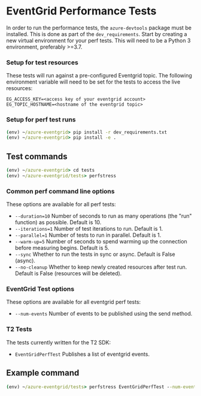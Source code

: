 # EventGrid Performance Tests

In order to run the performance tests, the `azure-devtools` package must be installed. This is done as part of the `dev_requirements`.
Start by creating a new virtual environment for your perf tests. This will need to be a Python 3 environment, preferably >=3.7.

### Setup for test resources

These tests will run against a pre-configured Eventgrid topic. The following environment variable will need to be set for the tests to access the live resources:
```
EG_ACCESS_KEY=<access key of your eventgrid account>
EG_TOPIC_HOSTNAME=<hostname of the eventgrid topic>
```

### Setup for perf test runs

```cmd
(env) ~/azure-eventgrid> pip install -r dev_requirements.txt
(env) ~/azure-eventgrid> pip install -e .
```

## Test commands

```cmd
(env) ~/azure-eventgrid> cd tests
(env) ~/azure-eventgrid/tests> perfstress
```

### Common perf command line options
These options are available for all perf tests:
- `--duration=10` Number of seconds to run as many operations (the "run" function) as possible. Default is 10.
- `--iterations=1` Number of test iterations to run. Default is 1.
- `--parallel=1` Number of tests to run in parallel. Default is 1.
- `--warm-up=5` Number of seconds to spend warming up the connection before measuring begins. Default is 5.
- `--sync` Whether to run the tests in sync or async. Default is False (async).
- `--no-cleanup` Whether to keep newly created resources after test run. Default is False (resources will be deleted).

### EventGrid Test options
These options are available for all eventgrid perf tests:
- `--num-events` Number of events to be published using the send method.

### T2 Tests
The tests currently written for the T2 SDK:
- `EventGridPerfTest` Publishes a list of eventgrid events.

## Example command
```cmd
(env) ~/azure-eventgrid/tests> perfstress EventGridPerfTest --num-events=100
```
